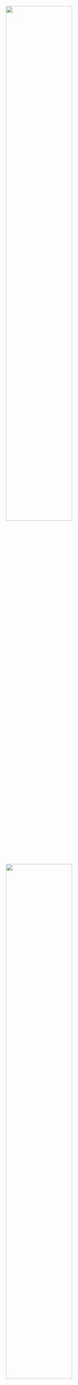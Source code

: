 
<div align="center">
    <img src="docs/introduction/final_device_functioning_front.png" width="60%" height="auto"> <img src="docs/introduction/final_device_functioning_back.jpg" width="60%" height="auto">
    <h1>Front panel power supply with capacitive touchscreen</h1>
</div>


<!-- ______________________________________________________________________________________________________________________________________________________ INTRODUCTION -->
# :rocket: Introduction

The power supply front panel with capacitive touchscreen is a personal project focused on designing and developing a hardware and software solution for real-time configuration and monitoring of up to three independent power supplies. 
The system uses a TFT LCD with a capacitive touchscreen to provide an intuitive, user-friendly interface for controlling the power supplies. 
A custom low-level graphics engine was developed to render text, shapes, and images in a non-blocking manner, ensuring smooth and responsive interactions.

To achieve high performance, data is transferred to the LCD using a 16-bit parallel bus, significantly enhancing the rendering speed and overall user interface responsiveness. 
This project combines embedded hardware and software development, emphasizing performance optimization and scalability to create a reliable and efficient control system for power supply management.


A few videos were recoreded to showcase the implemented functionality, and they can be checked out in the [Demo](#fire-demo) section.
Additionally, multiple photos of the project are available there.



<!-- ______________________________________________________________________________________________________________________________________________________ TABLE OF CONTENT -->
# :ledger:Table of content

- [:rocket: Introduction](#rocket-introduction)
- [:ledger:Table of content](#ledgertable-of-content)
- [:page\_facing\_up: About the project](#page_facing_up-about-the-project)
- [:gear: Components](#gear-components)
- [:toolbox: Hardware implementation](#toolbox-hardware-implementation)
- [:computer: Software implementation](#computer-software-implementation)
  - [Menu structure](#menu-structure)
- [:fire: Demo](#fire-demo)


<!-- ______________________________________________________________________________________________________________________________________________________ ABOUT THE PROJECT -->
# :page_facing_up: About the project

The front panel is designed to configure up to three slave power supplies, each with its own serial communication port. 
The slave power supply can function either as a basic power supply or as a battery charger. 
The panel’s functionalities include:
1. changing the operation mode
2. adjusting the end-of-charge current ( EOC ) for a battery
3. turning on / off the channel
4. displaying overcurrent protection
5. adjusting the current and voltage
6. displaying the real-time current and voltage of the channel


The final system consists of several modules to facilitate the development process and enable easy integration of future improvements. 
These modules include:
1. front panel
2. up to 3 slave power supplies
3. grid power supply - provide voltage the slave power supplies
An important aspect of the design is that the modules are isolated from one another.

The fonts and images used in the front panel are converted by a Python script into binary data, which can then be displayed on the LCD using the MCU.

> [!IMPORTANT]
> The front panel was developed by me in collaboration with a work colleague.


<!-- ______________________________________________________________________________________________________________________________________________________ COMPONENTS -->
# :gear: Components

The following list contains the main components needed to build the front panel:
+ main components
    + 1x dsPIC33CK1024MP706 16-bit microcontroller
        + [ Link datasheet dsPIC33CK1024MP706 ]( https://ww1.microchip.com/downloads/en/DeviceDoc/PIC16-L-F18326-18346-Data-Sheet-40001839D.pdf )
    + 1x MRB3511 LCD module, 480x320 TFT
        + [ Link module MRB3511 ]( https://es.aliexpress.com/item/1005005710756860.html?gatewayAdapt=glo2esp )
        + [ Link user manual MRB3511 ]( http://www.lcdwiki.com/res/MRB3511/3.5inch_8&16BIT_Module_MRB3511_User_Manual_EN.pdf )
        + 1x ILI9488 LCD controller
            + [ Link datasheet ILI9488 ]( https://www.hpinfotech.ro/ILI9488.pdf )
        + 1x GT911 capacitive touch controller
            + [ Link datasheet GT911 ]( https://www.fortec-integrated.de/fileadmin/pdf/produkte/Touchcontroller/DDGroup/GT911_Datasheet.pdf)
    + 1x MCP16311 synchronous buck converter 
        + [ Link datasheet MCP16311 ]( https://ww1.microchip.com/downloads/en/DeviceDoc/MCP16311-Family-Data-Sheet-DS20005255C.pdf )
    + multiple buttons and one encoder
+ auxiliary components
    + custom 3D printed parts
    + multiple screws ( 2x M3x8, 4x M3x12 )
    + multiple male and female headers, cables & heat shrink tubes


<!-- ______________________________________________________________________________________________________________________________________________________ HARDWARE IMPLEMENTATION -->
# :toolbox: Hardware implementation

The system's architecture is illustrated below:

**FIGURE: System's architecture**

<img src="docs/hardware_implementation/device_architecture.png" width="110%" height="auto">


To represent the connections' functionalities, the following colors were used:

- ${\textsf{\color{green}green}}$  - AC power supply
- ${\textsf{\color{red}red}}$ and black - DC power supply
- ${\textsf{\color{purple}purple}}$ - digital signals


The front panel's PCB was designed to accommodate the LCD's size.

**FIGURE: Front panel, front view**

<img src="docs/hardware_implementation/front_panel_front.jpg" width="60%" height="auto">


All components were place on the bottom side, to leave the space between the LCD nad the PCB empty.

**FIGURE: Front panel, back view**

<img src="docs/hardware_implementation/front_panel_back.jpg" width="60%" height="auto">


The spacing between the LCD module and the board is minimized by soldering the LCD directly to the PCB. 
This is achieved with 3 custom 3D printed parts, 2 M3 screws, and 2 M3 nuts.

**FIGURE: Front panel, spacers**

<img src="docs/hardware_implementation/front_panel_spacers.jpg" width="40%" height="auto">

**FIGURE: Front panel, bottom view**

<img src="docs/hardware_implementation/front_panel_bottom.jpg" width="70%" height="auto">


<!-- ______________________________________________________________________________________________________________________________________________________ SOFTWARE IMPLEMENTATION -->
# :computer: Software implementation

The software architecture of the system was designed to ensure that the code is non-blocking. 
This design approach significantly enhances the robustness of the device. 
If any component of the system operates outside its established parameters and fails, it will not cause the entire system to halt.

Given that multiple events can occur asynchronously, special attention was given to prevent concurrent access to the same data, ensuring data integrity throughout the system.


<!-- ------------------------------------------------------------------------------------------------------------------------------------------------------ MENU STRUCTURE -->
## Menu structure

The menu is organized into two pages.
The structure of the menu is outlined below:

**FIGURE: Home menu**

<img src="docs/software_implementation/front_panel_home_menu.png" width="70%" height="auto">

**FIGURE: Settings menu**

<img src="docs/software_implementation/front_panel_settings_menu.jpg" width="70%" height="auto">


<!-- ______________________________________________________________________________________________________________________________________________________ DEMO -->
# :fire: Demo

Two boards were used for testing: one slave board and one prototyping board ( programmed with the corresponding serial protocol ).
The telemetry data is randomly generated and transmitted to the front panel.
The demo setup is shown below:

**FIGURE: Demo setup front**

<img src="docs/demo/demo_setup_front.jpg" width="80%" height="auto">


**FIGURE: Demo setup back**

<img src="docs/demo/demo_setup_back.jpg" width="80%" height="auto">


The panel's functionalities can be observed live in the following videos:

> [!CAUTION]
> The videos are uploaded on Drive, and the rendering quality in browser is very low, so for optimal performance, they should be downloaded before viewing.

The video links are listed below:
+ adjust the channel's current and voltage using the encoder ( [ link ]( https://drive.google.com/file/d/1pqEe4l5mKh7kp4SnxlGAQvKRMToewaJV/view?usp=sharing ) )
+ change the channel's configuration ( [ link ]( https://drive.google.com/file/d/1e9ajdeINCtV6y16M1vUfGTdUylY8tROb/view?usp=sharing ) )
+ connect and disconnect a channel during operation ( [ link ]( https://drive.google.com/file/d/1AMagE9lXeZ6VxXe9v7Ppqh8tnr0dTL3n/view?usp=sharing ) )
